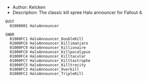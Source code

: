 * Author: Kelcken
* Description: The classic kill spree Halo announcer for Fallout 4.
```
QUST
  01000001 HaloAnnouncer

SNDR
  01000FC1 HaloAnnouncer_DoubleKill
  01000FC6 HaloAnnouncer_Killimanjaro
  01000FC9 HaloAnnouncer_Killionaire
  01000FC8 HaloAnnouncer_Killpocalypse
  01000FC4 HaloAnnouncer_Killtacular
  01000FC7 HaloAnnouncer_Killtastrophe
  01000FC5 HaloAnnouncer_Killtrocity
  01000FC3 HaloAnnouncer_Overkill
  01000FC2 HaloAnnouncer_TripleKill
```
